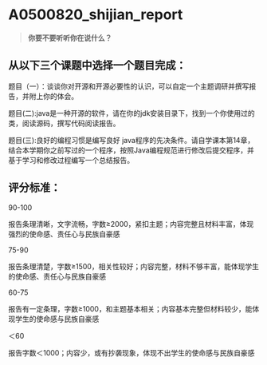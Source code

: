 # A0500820_shijian_report

> **你要不要听听你在说什么？**

## 从以下三个课题中选择一个题目完成：

题目（一）：谈谈你对开源和开源必要性的认识，可以自定一个主题调研并撰写报告，并附上你的体会。

题目(二):java是一种开源的软件，请在你的jdk安装目录下，找到一个你使用过的类，阅读源码，撰写代码阅读报告。

题目(三):良好的编程习惯是编写良好 java程序的先决条件。请自学课本第14章，结合本学期你之前写过的一个程序，按照Java编程规范进行修改后提交程序，并基于学习和修改过程编写一个总结报告。

## 评分标准：

90-100

报告条理清晰，文字流畅，字数≥2000，紧扣主题；内容完整且材料丰富，体现强烈的使命感、责任心与民族自豪感



75-90

报告条理清楚，字数≥1500，相关性较好；内容完整，材料不够丰富，能体现学生的使命感、责任心与民族自豪感



60-75

报告有一定条理，字数≥1000，和主题基本相关；内容基本完整但材料较少，能体现学生的使命感与民族自豪感



＜60

报告字数＜1000；内容少，或有抄袭现象，体现不出学生的使命感与民族自豪感